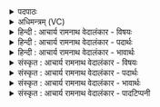 <details><summary>पदपाठः</summary>

अ꣡स꣢꣯र्जि। क꣣ल꣡शा꣢न्। अ꣣भि꣢। मी꣣ढ्वा꣢न्। स꣡प्तिः꣢꣯। न। वा꣣ज꣢युः। पु꣣नानः꣢। वा꣡च꣢꣯म्। ज꣣न꣡य꣢न्। अ꣣सिष्यदत्। ९४२।
</details>

<details><summary>अधिमन्त्रम् (VC)</summary>

- पवमानः सोमः
- अग्निश्चाक्षुषः
- उष्णिक्
- ऋषभः
</details>

<details><summary>हिन्दी : आचार्य रामनाथ वेदालंकार - विषयः</summary>

अगले मन्त्र में पुनः परमात्मा का विषय है।
</details>

<details><summary>हिन्दी : आचार्य रामनाथ वेदालंकार - पदार्थः</summary>

पदार्थान्वयभाषाः -  (मीढ्वान्) आनन्दरस को सींचनेवाला, (वाजयुः) स्तोताओं को आत्मबल देने का इच्छुक पवमान सोम अर्थात् पवित्रकर्ता रसनिधि परमेश्वर (कलशान् अभि) अन्नमय-प्राणमय-मनोमय आदि कोशों को लक्ष्य करके (असर्जि) छोड़ा गया है, (सप्तिः न) जैसे घोड़ा संग्राम को लक्ष्य करके छोड़ा जाता है। (पुनानः) पवित्रता देता हुआ वह (वाचं जनयन्) उपदेश-वाणी को उत्पन्न करता हुआ (असिष्यदत्) अन्तरात्मा में प्रवाहित हो रहा है ॥३॥ यहाँ उपमालङ्कार है ॥३॥
</details>

<details><summary>हिन्दी : आचार्य रामनाथ वेदालंकार - भावार्थः</summary>

भावार्थभाषाः -  परमात्मा की उपासना से आनन्दरस,आत्मबल,अन्तःकरण की पवित्रता और आत्मोत्थान का सन्देश प्राप्त होता है ॥३॥
</details>

<details><summary>संस्कृत : आचार्य रामनाथ वेदालंकार - विषयः</summary>

अथ पुनः परमात्मविषयमाह।
</details>

<details><summary>संस्कृत : आचार्य रामनाथ वेदालंकार - पदार्थः</summary>

पदार्थान्वयभाषाः -  (मीढ्वान्) आनन्दरसस्य सेक्ता। [मिह सेचने, लिटः क्वसुः।] (वाजयुः) वाजम् आत्मबलं स्तोतॄणां कामयमानः। [छन्दसि परेच्छायां क्यच्, ‘क्याच्छन्दसि’ इति उः प्रत्ययः।] पवमानः सोमः पावकः रसनिधिः परमेश्वरः (कलशान् अभि) अन्नमय-प्राणमय-मनोमयादिकोशान् अभिलक्ष्य (असर्जि) विसृष्टोऽस्ति, (सप्तिः न) यथा अश्वः संग्राममभिलक्ष्य विसृज्यते तद्वत्। (पुनानः) पवित्रतां सम्पादयन् सः (असिष्यदत्) अन्तरात्मं स्यन्दते ॥३॥ अत्रोपमालङ्कारः ॥३॥
</details>

<details><summary>संस्कृत : आचार्य रामनाथ वेदालंकार - भावार्थः</summary>

भावार्थभाषाः -  परमात्मोपासनेनानन्दरस आत्मबलमन्तःकरणस्य पावित्र्यमात्मो-त्थानसन्देशश्च प्राप्यते ॥३॥
</details>

<details><summary>संस्कृत : आचार्य रामनाथ वेदालंकार - पादटिप्पनी</summary>

टिप्पणी:   १.ऋ० ९।१०६।१२,‘मी॒ळहे सप्ति॒र्न वा॑ज॒युः’ इति द्वितीयः पादः।
</details>